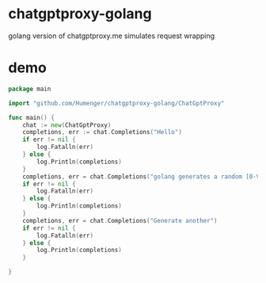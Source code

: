 # chatgptproxy-golang

golang version of chatgptproxy.me simulates request wrapping

# demo

```go
package main

import "github.com/Humenger/chatgptproxy-golang/ChatGptProxy"

func main() {
	chat := new(ChatGptProxy)
	completions, err := chat.Completions("Hello")
	if err != nil {
		log.Fatalln(err)
	} else {
		log.Println(completions)
	}
	completions, err = chat.Completions("golang generates a random [0-9a-z] string of length 16")
	if err != nil {
		log.Fatalln(err)
	} else {
		log.Println(completions)
	}
	completions, err = chat.Completions("Generate another")
	if err != nil {
		log.Fatalln(err)
	} else {
		log.Println(completions)
	}

}
```
